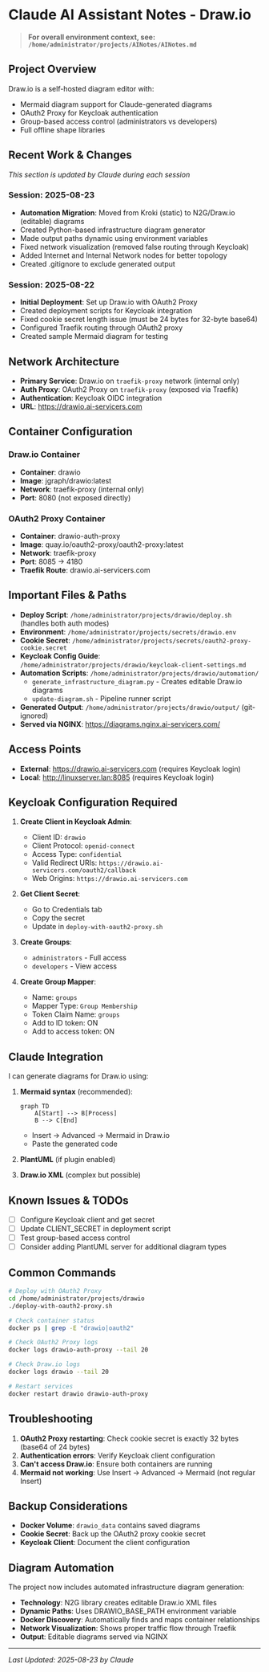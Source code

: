 # Claude AI Assistant Notes - Draw.io

> **For overall environment context, see: `/home/administrator/projects/AINotes/AINotes.md`**

## Project Overview
Draw.io is a self-hosted diagram editor with:
- Mermaid diagram support for Claude-generated diagrams
- OAuth2 Proxy for Keycloak authentication
- Group-based access control (administrators vs developers)
- Full offline shape libraries

## Recent Work & Changes
_This section is updated by Claude during each session_

### Session: 2025-08-23
- **Automation Migration**: Moved from Kroki (static) to N2G/Draw.io (editable) diagrams
- Created Python-based infrastructure diagram generator
- Made output paths dynamic using environment variables
- Fixed network visualization (removed false routing through Keycloak)
- Added Internet and Internal Network nodes for better topology
- Created .gitignore to exclude generated output

### Session: 2025-08-22
- **Initial Deployment**: Set up Draw.io with OAuth2 Proxy
- Created deployment scripts for Keycloak integration
- Fixed cookie secret length issue (must be 24 bytes for 32-byte base64)
- Configured Traefik routing through OAuth2 proxy
- Created sample Mermaid diagram for testing

## Network Architecture
- **Primary Service**: Draw.io on `traefik-proxy` network (internal only)
- **Auth Proxy**: OAuth2 Proxy on `traefik-proxy` (exposed via Traefik)
- **Authentication**: Keycloak OIDC integration
- **URL**: https://drawio.ai-servicers.com

## Container Configuration
### Draw.io Container
- **Container**: drawio
- **Image**: jgraph/drawio:latest
- **Network**: traefik-proxy (internal only)
- **Port**: 8080 (not exposed directly)

### OAuth2 Proxy Container
- **Container**: drawio-auth-proxy
- **Image**: quay.io/oauth2-proxy/oauth2-proxy:latest
- **Network**: traefik-proxy
- **Port**: 8085 → 4180
- **Traefik Route**: drawio.ai-servicers.com

## Important Files & Paths
- **Deploy Script**: `/home/administrator/projects/drawio/deploy.sh` (handles both auth modes)
- **Environment**: `/home/administrator/projects/secrets/drawio.env`
- **Cookie Secret**: `/home/administrator/projects/secrets/oauth2-proxy-cookie.secret`
- **Keycloak Config Guide**: `/home/administrator/projects/drawio/keycloak-client-settings.md`
- **Automation Scripts**: `/home/administrator/projects/drawio/automation/`
  - `generate_infrastructure_diagram.py` - Creates editable Draw.io diagrams
  - `update-diagram.sh` - Pipeline runner script
- **Generated Output**: `/home/administrator/projects/drawio/output/` (git-ignored)
- **Served via NGINX**: https://diagrams.nginx.ai-servicers.com/

## Access Points
- **External**: https://drawio.ai-servicers.com (requires Keycloak login)
- **Local**: http://linuxserver.lan:8085 (requires Keycloak login)

## Keycloak Configuration Required
1. **Create Client in Keycloak Admin**:
   - Client ID: `drawio`
   - Client Protocol: `openid-connect`
   - Access Type: `confidential`
   - Valid Redirect URIs: `https://drawio.ai-servicers.com/oauth2/callback`
   - Web Origins: `https://drawio.ai-servicers.com`

2. **Get Client Secret**:
   - Go to Credentials tab
   - Copy the secret
   - Update in `deploy-with-oauth2-proxy.sh`

3. **Create Groups**:
   - `administrators` - Full access
   - `developers` - View access

4. **Create Group Mapper**:
   - Name: `groups`
   - Mapper Type: `Group Membership`
   - Token Claim Name: `groups`
   - Add to ID token: ON
   - Add to access token: ON

## Claude Integration
I can generate diagrams for Draw.io using:
1. **Mermaid syntax** (recommended):
   ```mermaid
   graph TD
       A[Start] --> B[Process]
       B --> C[End]
   ```
   - Insert → Advanced → Mermaid in Draw.io
   - Paste the generated code

2. **PlantUML** (if plugin enabled)
3. **Draw.io XML** (complex but possible)

## Known Issues & TODOs
- [ ] Configure Keycloak client and get secret
- [ ] Update CLIENT_SECRET in deployment script
- [ ] Test group-based access control
- [ ] Consider adding PlantUML server for additional diagram types

## Common Commands
```bash
# Deploy with OAuth2 Proxy
cd /home/administrator/projects/drawio
./deploy-with-oauth2-proxy.sh

# Check container status
docker ps | grep -E "drawio|oauth2"

# Check OAuth2 Proxy logs
docker logs drawio-auth-proxy --tail 20

# Check Draw.io logs
docker logs drawio --tail 20

# Restart services
docker restart drawio drawio-auth-proxy
```

## Troubleshooting
1. **OAuth2 Proxy restarting**: Check cookie secret is exactly 32 bytes (base64 of 24 bytes)
2. **Authentication errors**: Verify Keycloak client configuration
3. **Can't access Draw.io**: Ensure both containers are running
4. **Mermaid not working**: Use Insert → Advanced → Mermaid (not regular Insert)

## Backup Considerations
- **Docker Volume**: `drawio_data` contains saved diagrams
- **Cookie Secret**: Back up the OAuth2 proxy cookie secret
- **Keycloak Client**: Document the client configuration

## Diagram Automation
The project now includes automated infrastructure diagram generation:
- **Technology**: N2G library creates editable Draw.io XML files
- **Dynamic Paths**: Uses DRAWIO_BASE_PATH environment variable
- **Docker Discovery**: Automatically finds and maps container relationships
- **Network Visualization**: Shows proper traffic flow through Traefik
- **Output**: Editable diagrams served via NGINX

---
*Last Updated: 2025-08-23 by Claude*